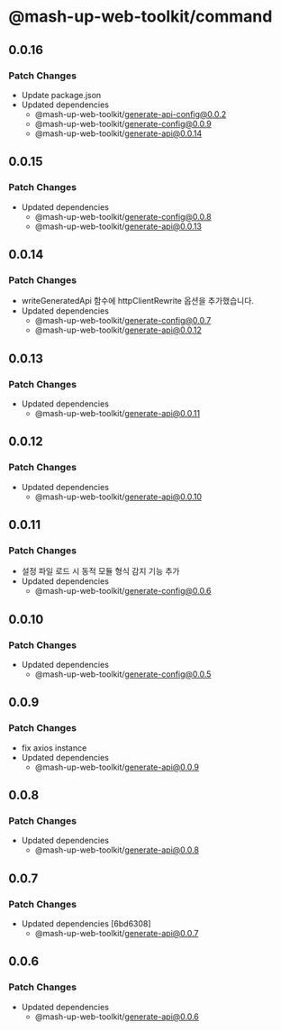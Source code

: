 # @mash-up-web-toolkit/command

## 0.0.16

### Patch Changes

- Update package.json
- Updated dependencies
  - @mash-up-web-toolkit/generate-api-config@0.0.2
  - @mash-up-web-toolkit/generate-config@0.0.9
  - @mash-up-web-toolkit/generate-api@0.0.14

## 0.0.15

### Patch Changes

- Updated dependencies
  - @mash-up-web-toolkit/generate-config@0.0.8
  - @mash-up-web-toolkit/generate-api@0.0.13

## 0.0.14

### Patch Changes

- writeGeneratedApi 함수에 httpClientRewrite 옵션을 추가했습니다.
- Updated dependencies
  - @mash-up-web-toolkit/generate-config@0.0.7
  - @mash-up-web-toolkit/generate-api@0.0.12

## 0.0.13

### Patch Changes

- Updated dependencies
  - @mash-up-web-toolkit/generate-api@0.0.11

## 0.0.12

### Patch Changes

- Updated dependencies
  - @mash-up-web-toolkit/generate-api@0.0.10

## 0.0.11

### Patch Changes

- 설정 파일 로드 시 동적 모듈 형식 감지 기능 추가
- Updated dependencies
  - @mash-up-web-toolkit/generate-config@0.0.6

## 0.0.10

### Patch Changes

- Updated dependencies
  - @mash-up-web-toolkit/generate-config@0.0.5

## 0.0.9

### Patch Changes

- fix axios instance
- Updated dependencies
  - @mash-up-web-toolkit/generate-api@0.0.9

## 0.0.8

### Patch Changes

- Updated dependencies
  - @mash-up-web-toolkit/generate-api@0.0.8

## 0.0.7

### Patch Changes

- Updated dependencies [6bd6308]
  - @mash-up-web-toolkit/generate-api@0.0.7

## 0.0.6

### Patch Changes

- Updated dependencies
  - @mash-up-web-toolkit/generate-api@0.0.6
